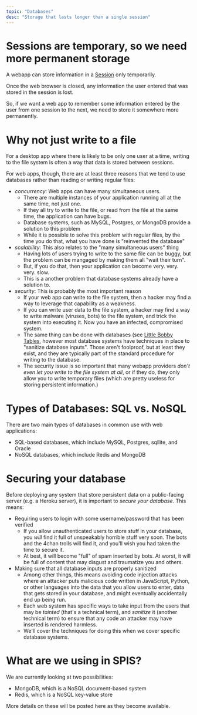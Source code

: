 ```yaml
---
topic: "Databases"
desc: "Storage that lasts longer than a single session"
---
```


# Sessions are temporary, so we need more permanent storage

A webapp can store information in a [Session](webapps/webapps-intro-part-5/) only temporarily.

Once the web browser is closed, any information the user entered that was stored in the session is lost.

So, if we want a web app to remember some information entered by the user from one session to the next, 
we need to store it somewhere more permanently.

# Why not just write to a file

For a desktop app where there is likely to be only one user at a time, writing to the file system is often a
way that data is stored between sessions.

For web apps, though, there are at least three reasons that we tend to use databases rather than 
reading or writing regular files:

* *concurrency*: Web apps can have many simultaneous users.  
    * There are multiple instances of your application running all at the same time, not just one.    
    * If they all try to write to the file, or read from the file at the same time, the application can have bugs.
    * Database systems, such as MySQL, Postgres, or MongoDB provide a solution to this problem
    * While it is possible to solve this problem with regular files, by the time you do that, what you have done is "reinvented the database"
* *scalability*: This also relates to the "many simultaneous users" thing
    * Having lots of users trying to write to the same file can be buggy, but the problem can be mangaged by
        making them all "wait their turn".
    * But, if you do that, then your application can become very. very. very. slow.
    * This is a another problem that database systems already have a solution to.
* *security*:  This is probably the most important reason
    * If your web app can write to the file system, then a hacker may find a way to leverage that capability as a weakness.
    * If you can write user data to the file system, a hacker may find a way to write malware (viruses, bots) to the file
       system, and trick the system into executing it.  Now you have an infected, compromised system.
    * The same thing can be done with databases (see [Little Bobby Tables](https://xkcd.com/327/), however most database
       systems have techniques in place to "sanitize database inputs".   Those aren't foolproof, but at least they
       exist, and they are typically part of the standard procedure for writing to the database.
    * The security issue is so important that many webapp providers *don't even let you write to the file system at all*,
        or if they do, they only allow you to write temporary files (which are pretty useless for storing persistent information.)
        
# Types of Databases: SQL vs. NoSQL

There are two main types of databases in common use with web applications:

* SQL-based databases, which include MySQL, Postgres, sqllite, and Oracle
* NoSQL databases, which include Redis and MongoDB

# Securing your database

Before deploying any system that store persistent data on a public-facing server (e.g. a Heroku server), it is important to
*secure your database*.  This means:

* Requiring users to login with some username/password that has been verified
    * If you allow unauthenticated users to store stuff in your database, you *will* find it full of unspeakably horrible
        stuff very soon.    The bots and the 4chan trolls will find it, and you'll wish you had taken the time to secure it.
    * At best, it will become "full" of spam inserted by bots.  At worst, it will be full of content that may disgust and
        traumatize you and others.    
* Making sure that all database inputs are properly sanitized
    * Among other things, this means avoiding code injection attacks where an attacker puts malicious code written 
         in JavaScript, Python, or other languages
        into the data that you allow users to enter, data that gets stored in your database, and might eventually 
        accidentally end up being run.     
    * Each web system has specific ways to take input from the users that may be *tainted* (that's a technical term),
        and *sanitize* it (another technical term) to ensure that any code an attacker may have inserted 
        is rendered harmless.
    * We'll cover the techniques for doing this when we cover specific database systems.
    
# What are we using in SPIS?

We are currently looking at two possibilities:

* MongoDB, which is a NoSQL document-based system
* Redis, which is a NoSQL key-value store

More details on these will be posted here as they become available.
